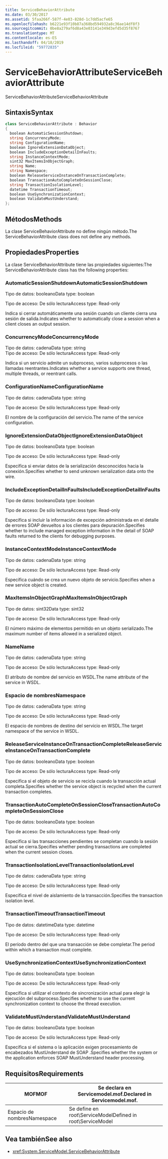 ```yaml
---
title: ServiceBehaviorAttribute
ms.date: 03/30/2017
ms.assetid: 5faa266f-587f-4e03-828d-1c7dd5acfe65
ms.openlocfilehash: b6221e93f10b87a368bd594932a8c36ae14df8f3
ms.sourcegitcommit: 0be8a279af6d8a43e03141e349d3efd5d35f8767
ms.translationtype: MT
ms.contentlocale: es-ES
ms.lasthandoff: 04/18/2019
ms.locfileid: "59772835"
---
```

# <a name="servicebehaviorattribute"></a><span data-ttu-id="594fa-102">ServiceBehaviorAttribute</span><span class="sxs-lookup"><span data-stu-id="594fa-102">ServiceBehaviorAttribute</span></span>
<span data-ttu-id="594fa-103">ServiceBehaviorAttribute</span><span class="sxs-lookup"><span data-stu-id="594fa-103">ServiceBehaviorAttribute</span></span>  
  
## <a name="syntax"></a><span data-ttu-id="594fa-104">Sintaxis</span><span class="sxs-lookup"><span data-stu-id="594fa-104">Syntax</span></span>  
  
```csharp
class ServiceBehaviorAttribute : Behavior  
{  
  boolean AutomaticSessionShutdown;  
  string ConcurrencyMode;  
  string ConfigurationName;  
  boolean IgnoreExtensionDataObject;  
  boolean IncludeExceptionDetailInFaults;  
  string InstanceContextMode;  
  sint32 MaxItemsInObjectGraph;  
  string Name;  
  string Namespace;  
  boolean ReleaseServiceInstanceOnTransactionComplete;  
  boolean TransactionAutoCompleteOnSessionClose;  
  string TransactionIsolationLevel;  
  datetime TransactionTimeout;  
  boolean UseSynchronizationContext;  
  boolean ValidateMustUnderstand;  
};  
```  
  
## <a name="methods"></a><span data-ttu-id="594fa-105">Métodos</span><span class="sxs-lookup"><span data-stu-id="594fa-105">Methods</span></span>  
 <span data-ttu-id="594fa-106">La clase ServiceBehaviorAttribute no define ningún método.</span><span class="sxs-lookup"><span data-stu-id="594fa-106">The ServiceBehaviorAttribute class does not define any methods.</span></span>  
  
## <a name="properties"></a><span data-ttu-id="594fa-107">Propiedades</span><span class="sxs-lookup"><span data-stu-id="594fa-107">Properties</span></span>  
 <span data-ttu-id="594fa-108">La clase ServiceBehaviorAttribute tiene las propiedades siguientes:</span><span class="sxs-lookup"><span data-stu-id="594fa-108">The ServiceBehaviorAttribute class has the following properties:</span></span>  
  
### <a name="automaticsessionshutdown"></a><span data-ttu-id="594fa-109">AutomaticSessionShutdown</span><span class="sxs-lookup"><span data-stu-id="594fa-109">AutomaticSessionShutdown</span></span>  
 <span data-ttu-id="594fa-110">Tipo de datos: booleano</span><span class="sxs-lookup"><span data-stu-id="594fa-110">Data type: boolean</span></span>  
  
 <span data-ttu-id="594fa-111">Tipo de acceso: De sólo lectura</span><span class="sxs-lookup"><span data-stu-id="594fa-111">Access type: Read-only</span></span>  
  
 <span data-ttu-id="594fa-112">Indica si cerrar automáticamente una sesión cuando un cliente cierra una sesión de salida.</span><span class="sxs-lookup"><span data-stu-id="594fa-112">Indicates whether to automatically close a session when a client closes an output session.</span></span>  
  
### <a name="concurrencymode"></a><span data-ttu-id="594fa-113">ConcurrencyMode</span><span class="sxs-lookup"><span data-stu-id="594fa-113">ConcurrencyMode</span></span>  
 <span data-ttu-id="594fa-114">Tipo de datos: cadena</span><span class="sxs-lookup"><span data-stu-id="594fa-114">Data type: string</span></span>  
<span data-ttu-id="594fa-115">Tipo de acceso: De sólo lectura</span><span class="sxs-lookup"><span data-stu-id="594fa-115">Access type: Read-only</span></span>  
  
 <span data-ttu-id="594fa-116">Indica si un servicio admite un subproceso, varios subprocesos o las llamadas reentrantes.</span><span class="sxs-lookup"><span data-stu-id="594fa-116">Indicates whether a service supports one thread, multiple threads, or reentrant calls.</span></span>  
  
### <a name="configurationname"></a><span data-ttu-id="594fa-117">ConfigurationName</span><span class="sxs-lookup"><span data-stu-id="594fa-117">ConfigurationName</span></span>  
 <span data-ttu-id="594fa-118">Tipo de datos: cadena</span><span class="sxs-lookup"><span data-stu-id="594fa-118">Data type: string</span></span>  
  
 <span data-ttu-id="594fa-119">Tipo de acceso: De sólo lectura</span><span class="sxs-lookup"><span data-stu-id="594fa-119">Access type: Read-only</span></span>  
  
 <span data-ttu-id="594fa-120">El nombre de la configuración del servicio.</span><span class="sxs-lookup"><span data-stu-id="594fa-120">The name of the service configuration.</span></span>  
  
### <a name="ignoreextensiondataobject"></a><span data-ttu-id="594fa-121">IgnoreExtensionDataObject</span><span class="sxs-lookup"><span data-stu-id="594fa-121">IgnoreExtensionDataObject</span></span>  
 <span data-ttu-id="594fa-122">Tipo de datos: booleano</span><span class="sxs-lookup"><span data-stu-id="594fa-122">Data type: boolean</span></span>  
  
 <span data-ttu-id="594fa-123">Tipo de acceso: De sólo lectura</span><span class="sxs-lookup"><span data-stu-id="594fa-123">Access type: Read-only</span></span>  
  
 <span data-ttu-id="594fa-124">Especifica si enviar datos de la serialización desconocidos hacia la conexión.</span><span class="sxs-lookup"><span data-stu-id="594fa-124">Specifies whether to send unknown serialization data onto the wire.</span></span>  
  
### <a name="includeexceptiondetailinfaults"></a><span data-ttu-id="594fa-125">IncludeExceptionDetailInFaults</span><span class="sxs-lookup"><span data-stu-id="594fa-125">IncludeExceptionDetailInFaults</span></span>  
 <span data-ttu-id="594fa-126">Tipo de datos: booleano</span><span class="sxs-lookup"><span data-stu-id="594fa-126">Data type: boolean</span></span>  
  
 <span data-ttu-id="594fa-127">Tipo de acceso: De sólo lectura</span><span class="sxs-lookup"><span data-stu-id="594fa-127">Access type: Read-only</span></span>  
  
 <span data-ttu-id="594fa-128">Especifica si incluir la información de excepción administrada en el detalle de errores  SOAP devueltos a los clientes para depuración.</span><span class="sxs-lookup"><span data-stu-id="594fa-128">Specifies whether to include managed exception information in the detail of SOAP faults returned to the clients for debugging purposes.</span></span>  
  
### <a name="instancecontextmode"></a><span data-ttu-id="594fa-129">InstanceContextMode</span><span class="sxs-lookup"><span data-stu-id="594fa-129">InstanceContextMode</span></span>  
 <span data-ttu-id="594fa-130">Tipo de datos: cadena</span><span class="sxs-lookup"><span data-stu-id="594fa-130">Data type: string</span></span>  
  
 <span data-ttu-id="594fa-131">Tipo de acceso: De sólo lectura</span><span class="sxs-lookup"><span data-stu-id="594fa-131">Access type: Read-only</span></span>  
  
 <span data-ttu-id="594fa-132">Especifica cuándo se crea un nuevo objeto de servicio.</span><span class="sxs-lookup"><span data-stu-id="594fa-132">Specifies when a new service object is created.</span></span>  
  
### <a name="maxitemsinobjectgraph"></a><span data-ttu-id="594fa-133">MaxItemsInObjectGraph</span><span class="sxs-lookup"><span data-stu-id="594fa-133">MaxItemsInObjectGraph</span></span>  
 <span data-ttu-id="594fa-134">Tipo de datos: sint32</span><span class="sxs-lookup"><span data-stu-id="594fa-134">Data type: sint32</span></span>  
  
 <span data-ttu-id="594fa-135">Tipo de acceso: De sólo lectura</span><span class="sxs-lookup"><span data-stu-id="594fa-135">Access type: Read-only</span></span>  
  
 <span data-ttu-id="594fa-136">El número máximo de elementos permitido en un objeto serializado.</span><span class="sxs-lookup"><span data-stu-id="594fa-136">The maximum number of items allowed in a serialized object.</span></span>  
  
### <a name="name"></a><span data-ttu-id="594fa-137">Name</span><span class="sxs-lookup"><span data-stu-id="594fa-137">Name</span></span>  
 <span data-ttu-id="594fa-138">Tipo de datos: cadena</span><span class="sxs-lookup"><span data-stu-id="594fa-138">Data type: string</span></span>  
  
 <span data-ttu-id="594fa-139">Tipo de acceso: De sólo lectura</span><span class="sxs-lookup"><span data-stu-id="594fa-139">Access type: Read-only</span></span>  
  
 <span data-ttu-id="594fa-140">El atributo de nombre del servicio en WSDL.</span><span class="sxs-lookup"><span data-stu-id="594fa-140">The name attribute of the service in WSDL.</span></span>  
  
### <a name="namespace"></a><span data-ttu-id="594fa-141">Espacio de nombres</span><span class="sxs-lookup"><span data-stu-id="594fa-141">Namespace</span></span>  
 <span data-ttu-id="594fa-142">Tipo de datos: cadena</span><span class="sxs-lookup"><span data-stu-id="594fa-142">Data type: string</span></span>  
  
 <span data-ttu-id="594fa-143">Tipo de acceso: De sólo lectura</span><span class="sxs-lookup"><span data-stu-id="594fa-143">Access type: Read-only</span></span>  
  
 <span data-ttu-id="594fa-144">El espacio de nombres de destino del servicio en WSDL.</span><span class="sxs-lookup"><span data-stu-id="594fa-144">The target namespace of the service in WSDL.</span></span>  
  
### <a name="releaseserviceinstanceontransactioncomplete"></a><span data-ttu-id="594fa-145">ReleaseServiceInstanceOnTransactionComplete</span><span class="sxs-lookup"><span data-stu-id="594fa-145">ReleaseServiceInstanceOnTransactionComplete</span></span>  
 <span data-ttu-id="594fa-146">Tipo de datos: booleano</span><span class="sxs-lookup"><span data-stu-id="594fa-146">Data type: boolean</span></span>  
  
 <span data-ttu-id="594fa-147">Tipo de acceso: De sólo lectura</span><span class="sxs-lookup"><span data-stu-id="594fa-147">Access type: Read-only</span></span>  
  
 <span data-ttu-id="594fa-148">Especifica si el objeto de servicio se recicla cuando la transacción actual completa.</span><span class="sxs-lookup"><span data-stu-id="594fa-148">Specifies whether the service object is recycled when the current transaction completes.</span></span>  
  
### <a name="transactionautocompleteonsessionclose"></a><span data-ttu-id="594fa-149">TransactionAutoCompleteOnSessionClose</span><span class="sxs-lookup"><span data-stu-id="594fa-149">TransactionAutoCompleteOnSessionClose</span></span>  
 <span data-ttu-id="594fa-150">Tipo de datos: booleano</span><span class="sxs-lookup"><span data-stu-id="594fa-150">Data type: boolean</span></span>  
  
 <span data-ttu-id="594fa-151">Tipo de acceso: De sólo lectura</span><span class="sxs-lookup"><span data-stu-id="594fa-151">Access type: Read-only</span></span>  
  
 <span data-ttu-id="594fa-152">Especifica si las transacciones pendientes se completan cuando la sesión actual se cierra.</span><span class="sxs-lookup"><span data-stu-id="594fa-152">Specifies whether pending transactions are completed when the current session closes.</span></span>  
  
### <a name="transactionisolationlevel"></a><span data-ttu-id="594fa-153">TransactionIsolationLevel</span><span class="sxs-lookup"><span data-stu-id="594fa-153">TransactionIsolationLevel</span></span>  
 <span data-ttu-id="594fa-154">Tipo de datos: cadena</span><span class="sxs-lookup"><span data-stu-id="594fa-154">Data type: string</span></span>  
  
 <span data-ttu-id="594fa-155">Tipo de acceso: De sólo lectura</span><span class="sxs-lookup"><span data-stu-id="594fa-155">Access type: Read-only</span></span>  
  
 <span data-ttu-id="594fa-156">Especifica el nivel de aislamiento de la transacción.</span><span class="sxs-lookup"><span data-stu-id="594fa-156">Specifies the transaction isolation level.</span></span>  
  
### <a name="transactiontimeout"></a><span data-ttu-id="594fa-157">TransactionTimeout</span><span class="sxs-lookup"><span data-stu-id="594fa-157">TransactionTimeout</span></span>  
 <span data-ttu-id="594fa-158">Tipo de datos: datetime</span><span class="sxs-lookup"><span data-stu-id="594fa-158">Data type: datetime</span></span>  
  
 <span data-ttu-id="594fa-159">Tipo de acceso: De sólo lectura</span><span class="sxs-lookup"><span data-stu-id="594fa-159">Access type: Read-only</span></span>  
  
 <span data-ttu-id="594fa-160">El período dentro del que una transacción se debe completar.</span><span class="sxs-lookup"><span data-stu-id="594fa-160">The period within which a transaction must complete.</span></span>  
  
### <a name="usesynchronizationcontext"></a><span data-ttu-id="594fa-161">UseSynchronizationContext</span><span class="sxs-lookup"><span data-stu-id="594fa-161">UseSynchronizationContext</span></span>  
 <span data-ttu-id="594fa-162">Tipo de datos: booleano</span><span class="sxs-lookup"><span data-stu-id="594fa-162">Data type: boolean</span></span>  
  
 <span data-ttu-id="594fa-163">Tipo de acceso: De sólo lectura</span><span class="sxs-lookup"><span data-stu-id="594fa-163">Access type: Read-only</span></span>  
  
 <span data-ttu-id="594fa-164">Especifica si utilizar el contexto de sincronización actual para elegir la ejecución del subproceso.</span><span class="sxs-lookup"><span data-stu-id="594fa-164">Specifies whether to use the current synchronization context to choose the thread execution.</span></span>  
  
### <a name="validatemustunderstand"></a><span data-ttu-id="594fa-165">ValidateMustUnderstand</span><span class="sxs-lookup"><span data-stu-id="594fa-165">ValidateMustUnderstand</span></span>  
 <span data-ttu-id="594fa-166">Tipo de datos: booleano</span><span class="sxs-lookup"><span data-stu-id="594fa-166">Data type: boolean</span></span>  
  
 <span data-ttu-id="594fa-167">Tipo de acceso: De sólo lectura</span><span class="sxs-lookup"><span data-stu-id="594fa-167">Access type: Read-only</span></span>  
  
 <span data-ttu-id="594fa-168">Especifica si el sistema o la aplicación exigen procesamiento de encabezados MustUnderstand de SOAP .</span><span class="sxs-lookup"><span data-stu-id="594fa-168">Specifies whether the system or the application enforces SOAP MustUnderstand header processing.</span></span>  
  
## <a name="requirements"></a><span data-ttu-id="594fa-169">Requisitos</span><span class="sxs-lookup"><span data-stu-id="594fa-169">Requirements</span></span>  
  
|<span data-ttu-id="594fa-170">MOF</span><span class="sxs-lookup"><span data-stu-id="594fa-170">MOF</span></span>|<span data-ttu-id="594fa-171">Se declara en Servicemodel.mof.</span><span class="sxs-lookup"><span data-stu-id="594fa-171">Declared in Servicemodel.mof.</span></span>|  
|---------|-----------------------------------|  
|<span data-ttu-id="594fa-172">Espacio de nombres</span><span class="sxs-lookup"><span data-stu-id="594fa-172">Namespace</span></span>|<span data-ttu-id="594fa-173">Se define en root\ServiceModel</span><span class="sxs-lookup"><span data-stu-id="594fa-173">Defined in root\ServiceModel</span></span>|  
  
## <a name="see-also"></a><span data-ttu-id="594fa-174">Vea también</span><span class="sxs-lookup"><span data-stu-id="594fa-174">See also</span></span>

- <xref:System.ServiceModel.ServiceBehaviorAttribute>
